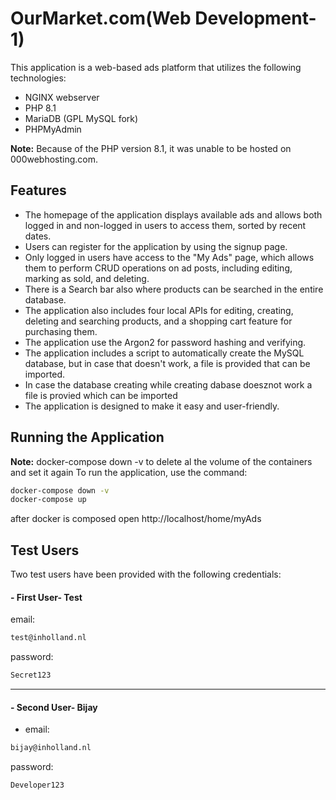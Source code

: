 # OurMarket.com(Web Development-1)

This application is a web-based ads platform that utilizes the following technologies:
- NGINX webserver
- PHP 8.1 
- MariaDB (GPL MySQL fork)
- PHPMyAdmin

**Note:** Because of the PHP version 8.1, it was unable to be hosted on 000webhosting.com.

## Features
- The homepage of the application displays available ads and allows both logged in and non-logged in users to access them, sorted by recent dates.
- Users can register for the application by using the signup page.
- Only logged in users have access to the "My Ads" page, which allows them to perform CRUD operations on ad posts, including editing, marking as sold, and deleting.
- There is a Search bar also where products can be searched in the entire database.
- The application also includes four local APIs for editing, creating, deleting and searching products, and a shopping cart feature for purchasing them. 
- The application use the Argon2 for password hashing and verifying.
- The application includes a script to automatically create the MySQL database, but in case that doesn't work, a file is provided that can be imported.
- In case the database creating while creating dabase doesznot work a file is provied which can be imported
- The application is designed to make it easy and user-friendly.

## Running the Application
 **Note:** docker-compose down -v to delete al the volume of the containers and set it again
To run the application, use the command:
```bash
docker-compose down -v
docker-compose up
```
after docker is composed  open http://localhost/home/myAds 

## Test Users
Two test users have been provided with the following credentials:
#### - First User- Test
email:
```bash
test@inholland.nl
```
password:
```bash
Secret123
```
---------------------------------------
#### - Second User- Bijay
- email:
```bash
bijay@inholland.nl
```
password:
```bash
Developer123
```

